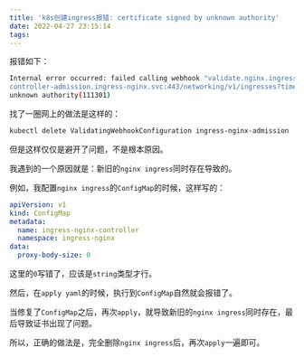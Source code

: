 ```yaml
---
title: 'k8s创建ingress报错: certificate signed by unknown authority'
date: 2022-04-27 23:15:14
tags:
---
```


报错如下：

```bash
Internal error occurred: failed calling webhook "validate.nginx.ingress.kubernetes.io": Post "https://ingress-nginx-
controller-admission.ingress-nginx.svc:443/networking/v1/ingresses?timeout= 10s": x509: certificate signed by
unknown authority(111301)
```

找了一圈网上的做法是这样的：

```bash
kubectl delete ValidatingWebhookConfiguration ingress-nginx-admission
```

但是这样仅仅是避开了问题，不是根本原因。

我遇到的一个原因就是：新旧的`nginx ingress`同时存在导致的。

例如，我配置`nginx ingress`的`ConfigMap`的时候，这样写的：

```yaml
apiVersion: v1
kind: ConfigMap
metadata:
  name: ingress-nginx-controller
  namespace: ingress-nginx
data:
  proxy-body-size: 0
```

这里的`0`写错了，应该是`string`类型才行。

然后，在`apply yaml`的时候，执行到`ConfigMap`自然就会报错了。

当修复了`ConfigMap`之后，再次`apply`，就导致新旧的`nginx ingress`同时存在，最后导致证书出现了问题。

所以，正确的做法是，完全删除`nginx ingress`后，再次`apply`一遍即可。
